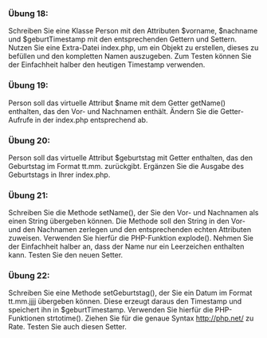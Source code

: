 ### Übung 18:

Schreiben Sie eine Klasse Person mit den Attributen $vorname, $nachname und $geburtTimestamp mit den entsprechenden Gettern und Settern. Nutzen Sie eine Extra-Datei index.php, um ein Objekt zu erstellen, dieses zu befüllen und den kompletten Namen auszugeben. Zum Testen können Sie der Einfachheit halber den heutigen Timestamp verwenden.

### Übung 19:

Person soll das virtuelle Attribut $name mit dem Getter getName() enthalten, das den Vor- und Nachnamen enthält. Ändern Sie die Getter-Aufrufe in der index.php entsprechend ab.

### Übung 20:

Person soll das virtuelle Attribut $geburtstag mit Getter enthalten, das den Geburtstag im Format tt.mm. zurückgibt. Ergänzen Sie die Ausgabe des Geburtstags in Ihrer index.php.

### Übung 21:

Schreiben Sie die Methode setName(), der Sie den Vor- und Nachnamen als einen String übergeben können. Die Methode soll den String in den Vor- und den Nachnamen zerlegen und den entsprechenden echten Attributen zuweisen. Verwenden Sie hierfür die PHP-Funktion explode(). Nehmen Sie der Einfachheit halber an, dass der Name nur ein Leerzeichen enthalten kann. Testen Sie den neuen Setter.

### Übung 22:

Schreiben Sie eine Methode setGeburtstag(), der Sie ein Datum im Format tt.mm.jjjj übergeben können. Diese erzeugt daraus den Timestamp und speichert ihn in $geburtTimestamp. Verwenden Sie hierfür die PHP-Funktionen strtotime(). Ziehen Sie für die genaue Syntax http://php.net/ zu Rate. Testen Sie auch diesen Setter.